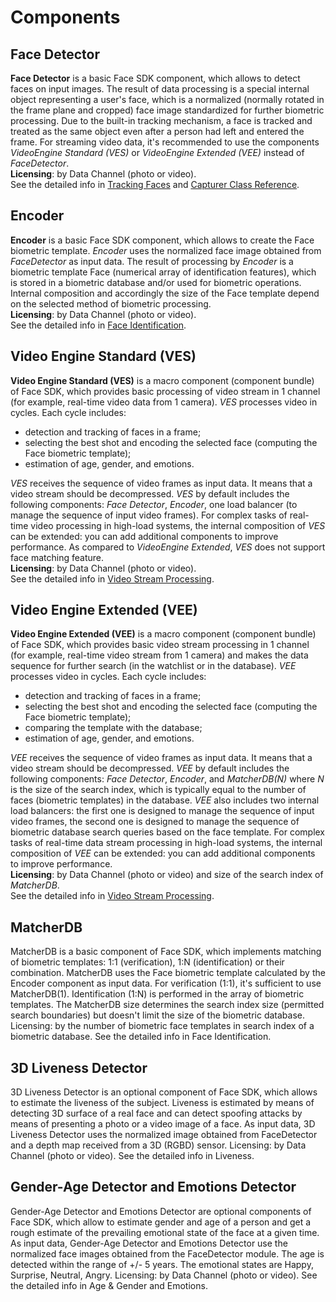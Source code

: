 # Components

## Face Detector 

**Face Detector** is a basic Face SDK component, which allows to detect faces on input images. The result of data processing is a special internal object representing a user's face, which is a normalized (normally rotated in the frame plane and cropped) face image standardized for further biometric processing. Due to the built-in tracking mechanism, a face is tracked and treated as the same object even after a person had left and entered the frame. For streaming video data, it's recommended to use the components *VideoEngine Standard (VES)* or *VideoEngine Extended (VEE)* instead of *FaceDetector*.  
**Licensing**: by Data Channel (photo or video).  
See the detailed info in [Tracking Faces](development/video_stream_processing.md#tracking-faces) and [Capturer Class Reference](development/face_capturing.md#capturer-class-reference).

## Encoder 

**Encoder** is a basic Face SDK component, which allows to create the Face biometric template. *Encoder* uses the normalized face image obtained from *FaceDetector* as input data.
The result of processing by *Encoder* is a biometric template Face (numerical array of identification features), which is stored in a biometric database and/or used for biometric operations. Internal composition and accordingly the size of the Face template depend on the selected method of biometric processing.  
**Licensing**: by Data Channel (photo or video).  
See the detailed info in [Face Identification](development/face_identification.md).

## Video Engine Standard (VES)

**Video Engine Standard (VES)** is a macro component (component bundle) of Face SDK, which provides basic processing of video stream in 1 channel (for example, real-time video data from 1 camera). *VES* processes video in cycles. Each cycle includes:
  * detection and tracking of faces in a frame;
  * selecting the best shot and encoding the selected face (computing the Face biometric template);
  * estimation of age, gender, and emotions.

*VES* receives the sequence of video frames as input data. It means that a video stream should be decompressed. *VES* by default includes the following components: *Face Detector*, *Encoder*, one load balancer (to manage the sequence of input video frames). For complex tasks of real-time video processing in high-load systems, the internal composition of *VES* can be extended: you can add additional components to improve performance. As compared to *VideoEngine Extended*, *VES* does not support face matching feature.  
**Licensing**: by Data Channel (photo or video).  
See the detailed info in [Video Stream Processing](development/video_stream_processing.md).

## Video Engine Extended (VEE)

**Video Engine Extended (VEE)** is a macro component (component bundle) of Face SDK, which provides basic video stream processing in 1 channel (for example, real-time video stream from 1 camera) and makes the data sequence for further search (in the watchlist or in the database). *VEE* processes video in cycles. Each cycle includes:
 * detection and tracking of faces in a frame;
 * selecting the best shot and encoding the selected face (computing the Face biometric template);
 * comparing the template with the database;
 * estimation of age, gender, and emotions.

*VEE* receives the sequence of video frames as input data. It means that a video stream should be decompressed. *VEE* by default includes the following components: *Face Detector*, *Encoder*, and *MatcherDB(N)* where *N* is the size of the search index, which is typically equal to the number of faces (biometric templates) in the database. *VEE* also includes two internal load balancers: the first one is designed to manage the sequence of input video frames, the second one is designed to manage the sequence of biometric database search queries based on the face template. For complex tasks of real-time data stream processing in high-load systems, the internal composition of *VEE* can be extended: you can add additional components to improve performance.  
**Licensing**: by Data Channel (photo or video) and size of the search index of *MatcherDB*.  
See the detailed info in [Video Stream Processing](development/video_stream_processing.md).  

## MatcherDB

MatcherDB is a basic component of Face SDK, which implements matching of biometric templates: 1:1 (verification), 1:N (identification) or their combination.
MatcherDB uses the Face biometric template calculated by the Encoder component as input data. For verification (1:1), it's sufficient to use MatcherDB(1). Identification (1:N) is performed in the array of biometric templates. The MatcherDB size determines the search index size (permitted search boundaries) but doesn't limit the size of the biometric database.
Licensing: by the number of biometric face templates in search index of a biometric database.
See the detailed info in Face Identification.

## 3D Liveness Detector

3D Liveness Detector is an optional component of Face SDK, which allows to estimate the liveness of the subject. Liveness is estimated by means of detecting 3D surface of a real face and can detect spoofing attacks by means of presenting a photo or a video image of a face. As input data, 3D Liveness Detector uses the normalized image obtained from FaceDetector and a depth map received from a 3D (RGBD) sensor.
Licensing: by Data Channel (photo or video).
See the detailed info in Liveness.

## Gender-Age Detector and Emotions Detector

Gender-Age Detector and Emotions Detector are optional components of Face SDK, which allow to estimate gender and age of a person and get a rough estimate of the prevailing emotional state of the face at a given time. As input data, Gender-Age Detector and Emotions Detector use the normalized face images obtained from the FaceDetector module.
The age is detected within the range of +/- 5 years. The emotional states are Happy, Surprise, Neutral, Angry.
Licensing: by Data Channel (photo or video).
See the detailed info in Age & Gender and Emotions.
